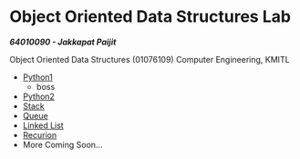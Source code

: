 # Object Oriented Data Structures Lab

***64010090 - Jakkapat Paijit***

Object Oriented Data Structures (01076109) Computer Engineering, KMITL

+ [Python1]("https://github.com/Bourbxn/oods-lab/tree/main/chapter-1")
  - boss
+ <a href="https://github.com/Bourbxn/oods-lab/tree/main/chapter-2">Python2</a>
+ <a href="https://github.com/Bourbxn/oods-lab/tree/main/chapter-3">Stack</a>
+ <a href="https://github.com/Bourbxn/oods-lab/tree/main/chapter-4">Queue</a>
+ <a href="https://github.com/Bourbxn/oods-lab/tree/main/chapter-5">Linked List</a>
+ <a href="https://github.com/Bourbxn/oods-lab/tree/main/chapter-6">Recurion</a>
+ More Coming Soon...
